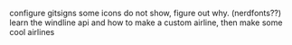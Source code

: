 configure gitsigns
some icons do not show, figure out why. (nerdfonts??)
learn the windline api and how to make a custom airline, then make some cool airlines
